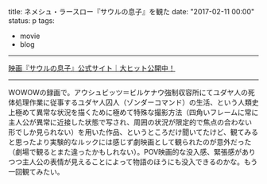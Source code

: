title: ネメシュ・ラースロー『サウルの息子』を観た
date: "2017-02-11 00:00"
status: p
tags:
- movie
- blog
---

[映画『サウルの息子』公式サイト｜大ヒット公開中！](http://www.finefilms.co.jp/saul/)

---

WOWOWの録画で。アウシュビッツ＝ビルケナウ強制収容所にてユダヤ人の死体処理作業に従事するユダヤ人囚人（ゾンダーコマンド）の生活、という人類史上極めて異常な状況を描くために極めて特殊な撮影方法（四角いフレームに常に主人公が異常に近接した状態で写され、周囲の状況が限定的で焦点の合わない形でしか見られない）を用いた作品、というところだけ聞いてたけど、観てみると思ったより実験的なルックには感じず劇映画として観られたのが意外だった（劇場で観るとまた違ったかもしれない）。POV映画的な没入感、緊張感がありつつ主人公の表情が見えることによって物語のほうにも没入できるのかな。もう一回観てみたい。
